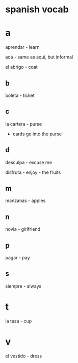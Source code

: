 # spanish vocab

# a

aprendar - learn

acá - same as aqui, but informal

el abrigo - coat

## b

boleta - ticket

## c

la cartera - purse
- cards go into the purse

## d

desculpa - excuse me

disfruta - enjoy - the fruits

## m

manzanas - apples

## n

novia - girlfriend

## p

pagar - pay

## s

siempre - always

# t

la taza - cup

# v

el vestido - dress